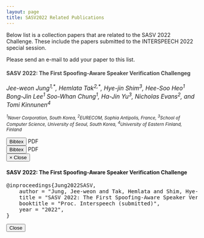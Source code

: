 ```yaml
---
layout: page
title: SASV2022 Related Publications
---
```


Below list is a collection papers that are related to the SASV 2022 Challenge.
These include the papers submitted to the INTERSPEECH 2022 special session.

Please send an e-mail to add your paper to this list.

<div class="panel publication-item" id="Jung2022SASV" style="box-shadow: none">
<div class="panel-heading" id="headingJung2022SASV" role="tab">
<div class="row">
<div class="col-xs-8">
<h4 style="color:#444;">
<strong>
        SASV 2022: The First Spoofing-Aware Speaker Verification Challengeg
        </strong>
</h4>
<p class="text-left" style="font-size:110%">
<em>
        Jee-weon Jung<sup>1,*</sup>, Hemlata Tak<sup>2,*</sup>, Hye-jin Shim<sup>3</sup>, Hee-Soo Heo<sup>1</sup> Bong-Jin Lee<sup>1</sup>
        Soo-Whan Chung<sup>1</sup>, Ha-Jin Yu<sup>3</sup>, Nicholas Evans<sup>2</sup>, and Tomi Kinnunen<sup>4</sup>
</em>
</p>
<p class="text-muted">
<small>
<em>
<sup>1</sup>Naver Corporation, South Korea,
<sup>2</sup>EURECOM, Sophia Antipolis, France,
<sup>3</sup>School of Computer Science, University of Seoul, South Korea,
<sup>4</sup>University of Eastern Finland, Finland
         </em>
</small>
</p>
</div>
<div class="col-xs-4">
<div class="btn-group">
<button class="btn btn-xs btn-danger" data-target="#bibtex-Jung2022SASV" data-toggle="modal" type="button">
<i class="fa fa-file-text-o">
</i>
         Bibtex
        </button>
<a class="btn btn-xs btn-warning" data-placement="bottom" href="../documents/workshop2020/proceedings/DCASE2020Workshop_Cakir_52.pdf" rel="tooltip" style="text-decoration:none;border-bottom:0;padding-bottom:2px" title="Download pdf">
<i class="fa fa-file-pdf-o fa-1x">
</i>
         PDF
        </a>
</div>
</div>
</div>
</div>
<div aria-labelledby="heading-Jung2022SASV" class="panel-collapse collapse" id="collapse-Jung2022SASV" role="tabpanel">
<div class="panel-body well well-sm">
<div class="btn-group">
<button class="btn btn-sm btn-danger" data-target="#bibtex-Jung2022SASV" data-toggle="modal" type="button">
<i class="fa fa-file-text-o">
</i>
        Bibtex
       </button>
<a class="btn btn-sm btn-warning" data-placement="bottom" href="../documents/workshop2020/proceedings/DCASE2020Workshop_Cakir_52.pdf" rel="tooltip" style="text-decoration:none;border-bottom:0;padding-bottom:6px" title="Download pdf">
<i class="fa fa-file-pdf-o fa-1x">
</i>
        PDF
       </a>
</div>
</div>
</div>
</div>
<div aria-hidden="true" aria-labelledby="bibtex-Jung2022SASV" class="modal fade" id="bibtex-Jung2022SASV" role="dialog" tabindex="-1">
<div class="modal-dialog">
<div class="modal-content">
<div class="modal-header">
<button class="close" data-dismiss="modal" type="button">
<span aria-hidden="true">
         ×
        </span>
<span class="sr-only">
         Close
        </span>
</button>
<h4 class="modal-title" id="bibtex-Jung2022SASV">
        SASV 2022: The First Spoofing-Aware Speaker Verification Challenge
       </h4>
</div>
<div class="modal-body">
<pre>@inproceedings{Jung2022SASV,
    author = "Jung, Jee-weon and Tak, Hemlata and Shim, Hye-jin and Heo, Hee-Soo and Lee, Bong-Jin and Chung, Soo-Whan and Yu, Ha-Jin and Evans, Nicholas and Kinnunen, Tomi",
    title = "SASV 2022: The First Spoofing-Aware Speaker Verification Challengeg",
    booktitle = "Proc. Interspeech (submitted)",
    year = "2022",
}
</pre>
</div>
<div class="modal-footer">
<button class="btn btn-default" data-dismiss="modal" type="button">
        Close
       </button>
</div>
</div>
</div>
</div>
